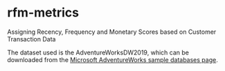# rfm-metrics
Assigning Recency, Frequency and Monetary Scores based on Customer Transaction Data

The dataset used is the AdventureWorksDW2019, which can be downloaded from the [Microsoft AdventureWorks sample databases page](https://learn.microsoft.com/en-us/sql/samples/adventureworks-install-configure?view=sql-server-ver16&tabs=ssms).
